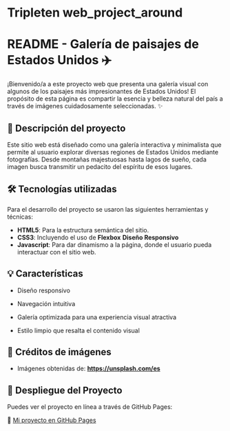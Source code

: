 # Tripleten web_project_around

# README - Galería de paisajes de Estados Unidos ✈️

¡Bienvenido/a a este proyecto web que presenta una galería visual con algunos de los paisajes más impresionantes de Estados Unidos! El propósito de esta página es compartir la esencia y belleza natural del país a través de imágenes cuidadosamente seleccionadas. ✨

## 🌄 **Descripción del proyecto**

Este sitio web está diseñado como una galería interactiva y minimalista que permite al usuario explorar diversas regiones de Estados Unidos mediante fotografías. Desde montañas majestuosas hasta lagos de sueño, cada imagen busca transmitir un pedacito del espíritu de esos lugares.

## 🛠️ Tecnologías utilizadas

Para el desarrollo del proyecto se usaron las siguientes herramientas y técnicas:

- **HTML5**: Para la estructura semántica del sitio.
- **CSS3**: Incluyendo el uso de **Flexbox** **Diseño Responsivo**
- **Javascript**: Para dar dinamismo a la página, donde el usuario pueda interactuar con el sitio web.

## 💡 Características

- Diseño responsivo

- Navegación intuitiva

- Galería optimizada para una experiencia visual atractiva

- Estilo limpio que resalta el contenido visual

## 📸 Créditos de imágenes

- Imágenes obtenidas de: **https://unsplash.com/es**

## 🚀 Despliegue del Proyecto

Puedes ver el proyecto en línea a través de GitHub Pages:

📁 [Mi proyecto en GitHub Pages](https://gabs013.github.io/web_project_around/)
